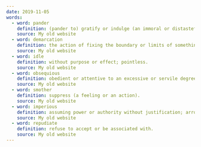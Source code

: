 ```yaml
---
date: 2019-11-05
words:
  - word: pander
    definition: (pander to) gratify or indulge (an immoral or distasteful desire, need, or habit or a person with such a desire, etc.)
    source: My old website
  - word: demarcation
    definition: the action of fixing the boundary or limits of something.
    source: My old website
  - word: idle
    definition: without purpose or effect; pointless.
    source: My old website
  - word: obsequious
    definition: obedient or attentive to an excessive or servile degree.
    source: My old website
  - word: smother
    definition: suppress (a feeling or an action).
    source: My old website
  - word: imperious
    definition: assuming power or authority without justification; arrogant and domineering.
    source: My old website
  - word: repudiate
    definition: refuse to accept or be associated with.
    source: My old website
---
```

